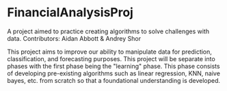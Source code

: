 # FinancialAnalysisProj
A project aimed to practice creating algorithms to solve challenges with data.
Contributors: Aidan Abbott & Andrey Shor

This project aims to improve our ability to manipulate data for prediction, classification, and forecasting purposes. This project will be separate into phases with the first phase being the "learning" phase. This phase consists of developing pre-existing algorithms such as linear regression, KNN, naive bayes, etc. from scratch so that a foundational understanding is developed. 
